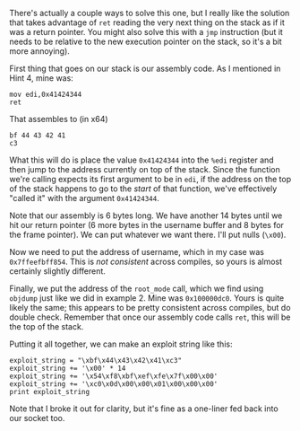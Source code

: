 There's actually a couple ways to solve this one, but I really like the solution
that takes advantage of `ret` reading the very next thing on the stack as if it
was a return pointer. You might also solve this with a `jmp` instruction (but it
needs to be relative to the new execution pointer on the stack, so it's a bit
more annoying).


First thing that goes on our stack is our assembly code. As I mentioned in Hint
4, mine was:
```
mov edi,0x41424344
ret
```

That assembles to (in x64)
```
bf 44 43 42 41
c3
```

What this will do is place the value `0x41424344` into the `%edi` register and
then jump to the address currently on top of the stack. Since the function we're
calling expects its first argument to be in `edi`, if the address on the top of
the stack happens to go to the _start_ of that function, we've effectively
"called it" with the argument `0x41424344`.

Note that our assembly is 6 bytes long. We have another 14 bytes until we hit
our return pointer (6 more bytes in the username buffer and 8 bytes for the
frame pointer).  We can put whatever we want there. I'll put nulls (`\x00`).

Now we need to put the address of username, which in my case was
`0x7ffeefbff854`. This is *not consistent* across compiles, so yours is almost
certainly slightly different.

Finally, we put the address of the `root_mode` call, which we find using
`objdump` just like we did in example 2. Mine was `0x100000dc0`. Yours is quite
likely the same; this appears to be pretty consistent across compiles, but do
double check. Remember that once our assembly code calls `ret`, this will be the
top of the stack.

Putting it all together, we can make an exploit string like this:
```python2
exploit_string = "\xbf\x44\x43\x42\x41\xc3"
exploit_string += '\x00' * 14
exploit_string += '\x54\xf8\xbf\xef\xfe\x7f\x00\x00'
exploit_string += '\xc0\x0d\x00\x00\x01\x00\x00\x00'
print exploit_string
```

Note that I broke it out for clarity, but it's fine as a one-liner fed back into
our socket too.
